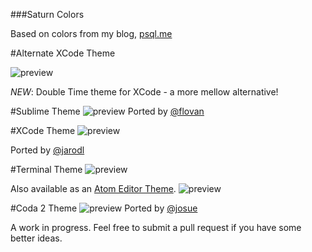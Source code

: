 ###Saturn Colors

Based on colors from my blog, [psql.me](http://psql.me/)

#Alternate XCode Theme

![preview](https://pbs.twimg.com/media/CcukHs2W8AA-g_x.jpg)

*NEW*: Double Time theme for XCode - a more mellow alternative!

#Sublime Theme
![preview](http://static.tumblr.com/fvrop9o/pfOnam76h/screen_shot_2014-08-20_at_12.58.28_pm.png)
Ported by [@flovan](http://github.com/flovan)

#XCode Theme
![preview](http://static.tumblr.com/fvrop9o/r4Cn5mgmr/screen_shot_2014-05-15_at_11.30.39_am.png)

Ported by [@jarodl](http://github.com/jarodl)

#Terminal Theme
![preview](http://static.tumblr.com/fvrop9o/VYBn5mhbt/screen_shot_2014-05-15_at_11.49.52_am.png)

Also available as an [Atom Editor Theme](https://github.com/psql/saturn-syntax).
![preview](https://camo.githubusercontent.com/b9332b187cf965142713582d7b41dd4fda352f54/687474703a2f2f636c2e6c792f58306c572f53637265656e25323053686f74253230323031342d30382d31322532306174253230342e33332e3331253230504d2e706e67)

#Coda 2 Theme
![preview](https://dl.dropboxusercontent.com/u/371704/Screen%20Shot%202015-04-22%20at%2012.56.02%20PM.png)
Ported by [@josue](http://twitter.com/josue)

A work in progress. Feel free to submit a pull request if you have some better ideas.
